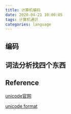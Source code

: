 ```yaml
---
title: 计算机编码
date: 2020-04-21 10:00:05
tags: 计算机通识
categories: language
---
```



## 编码

## 词法分析找四个东西

## Reference

[unicode官网](https://home.unicode.org/)

[unicode format](https://www.fileformat.info/info/unicode/)